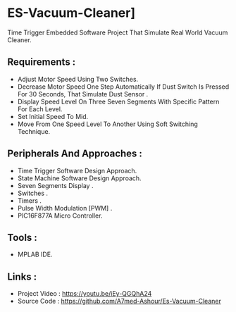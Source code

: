# ES-Vacuum-Cleaner] 

Time Trigger Embedded Software Project That Simulate Real World Vacuum Cleaner.

## Requirements :

- Adjust Motor Speed Using Two Switches.
- Decrease Motor Speed One Step Automatically If Dust Switch Is Pressed For 30 Seconds, That Simulate Dust Sensor .
- Display Speed Level On Three Seven Segments With Specific Pattern For Each Level.
- Set Initial Speed To Mid.
- Move From One Speed Level To Another Using Soft Switching Technique.


## Peripherals And Approaches :

- Time Trigger   Software Design Approach.
- State Machine Software Design Approach.
- Seven Segments Display .
- Switches .
- Timers .
- Pulse Width Modulation [PWM] .
- PIC16F877A Micro Controller.

## Tools :

- MPLAB IDE.

## Links :

- Project Video : https://youtu.be/iEy-QGQhA24
- Source Code : https://github.com/A7med-Ashour/Es-Vacuum-Cleaner
